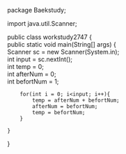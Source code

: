 package Baekstudy;  
  
import java.util.Scanner;  
  
public class workstudy2747 {  
    public static void main(String[] args) {  
        Scanner sc = new Scanner(System.in);  
        int input = sc.nextInt();  
        int temp = 0;  
        int afterNum = 0;  
        int befortNum = 1;  
  
        for(int i = 0; i<input; i++){  
            temp = afterNum + befortNum;  
            afterNum = befortNum;  
            temp = befortNum;  
        }  
  
    }  
}
